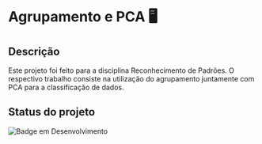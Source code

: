 # Agrupamento e PCA  🖥️

## Descrição
Este projeto foi feito para a disciplina Reconhecimento de Padrões. O respectivo trabalho consiste na utilização do agrupamento juntamente com PCA para a classificação de dados.

## Status do projeto
![Badge em Desenvolvimento](https://img.shields.io/badge/STATUS-ENVIADO-brightgreen)
